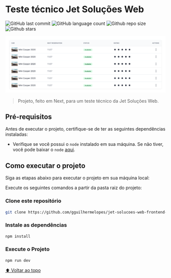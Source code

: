 # Teste técnico Jet Soluções Web

![GitHub last commit](https://img.shields.io/github/last-commit/gguilhermelopes/jet-solucoes-web-frontend-test)
![GitHub language count](https://img.shields.io/github/languages/count/gguilhermelopes/jet-solucoes-web-frontend-test)
![Github repo size](https://img.shields.io/github/repo-size/gguilhermelopes/jet-solucoes-web-frontend-test)
![Github stars](https://img.shields.io/github/stars/gguilhermelopes/jet-solucoes-web-frontend-test?style=social)

![Capa do Projeto](https://raw.githubusercontent.com/gguilhermelopes/jet-solucoes-web-frontend-test/main/public/docs/readme-img.png)

> Projeto, feito em Next, para um teste técnico da Jet Soluções Web.

## Pré-requisitos

Antes de executar o projeto, certifique-se de ter as seguintes dependências instaladas:

- Verifique se você possui o `node` instalado em sua máquina. Se não tiver, você pode baixar o `node` [aqui](https://nodejs.org/en).

## Como executar o projeto

Siga as etapas abaixo para executar o projeto em sua máquina local:

Execute os seguintes comandos a partir da pasta raiz do projeto:

### Clone este repositório

```bash
git clone https://github.com/gguilhermelopes/jet-solucoes-web-frontend-test
```

### Instale as dependências

```bash
npm install
```

### Execute o Projeto

```bash
npm run dev
```

[⬆ Voltar ao topo](#título)
